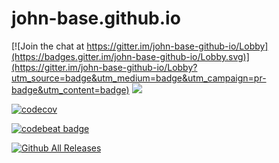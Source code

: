 # john-base.github.io

[![Join the chat at https://gitter.im/john-base-github-io/Lobby](https://badges.gitter.im/john-base-github-io/Lobby.svg)](https://gitter.im/john-base-github-io/Lobby?utm_source=badge&utm_medium=badge&utm_campaign=pr-badge&utm_content=badge)
[![](https://travis-ci.org/John-Base/john-base.github.io.svg?branch=master)](https://travis-ci.org/John-Base/john-base.github.io)

[![codecov](https://codecov.io/gh/John-Base/john-base.github.io/branch/master/graph/badge.svg)](https://codecov.io/gh/John-Base/john-base.github.io)

[![codebeat badge](https://codebeat.co/badges/9aa25e8b-5543-4bc0-8ab8-4ec771d6a14f)](https://codebeat.co/projects/github-com-john-base-john-base-github-io-master)

[![Github All Releases](https://img.shields.io/github/downloads/John-Base/john-base.github.io/total.svg)](download)